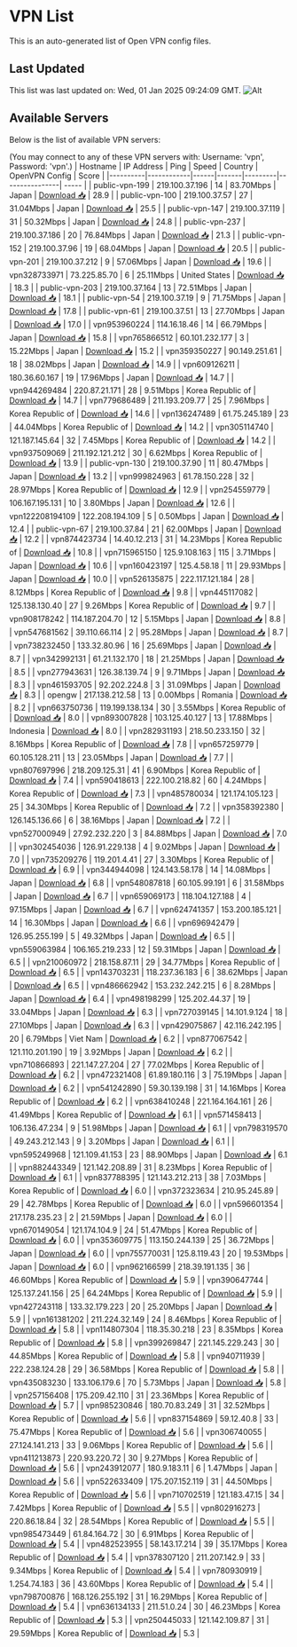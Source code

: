 # VPN List

This is an auto-generated list of Open VPN config files.

## Last Updated

This list was last updated on: Wed, 01 Jan 2025 09:24:09 GMT.
![Alt](https://repobeats.axiom.co/api/embed/186b98318ef1479477931607c1ad7d823f12451f.svg "Repobeats analytics image")

## Available Servers

Below is the list of available VPN servers:

(You may connect to any of these VPN servers with: Username: 'vpn', Password: 'vpn'.)
| Hostname | IP Address | Ping | Speed | Country | OpenVPN Config | Score |
|----------|------------|------|-------|---------|----------------| ----- |
| public-vpn-199 | 219.100.37.196 | 14 | 83.70Mbps | Japan | [Download 📥](./configs/server_0_JP.ovpn) | 28.9 |
| public-vpn-100 | 219.100.37.57 | 27 | 31.04Mbps | Japan | [Download 📥](./configs/server_1_JP.ovpn) | 25.5 |
| public-vpn-147 | 219.100.37.119 | 31 | 50.32Mbps | Japan | [Download 📥](./configs/server_2_JP.ovpn) | 24.8 |
| public-vpn-237 | 219.100.37.186 | 20 | 76.84Mbps | Japan | [Download 📥](./configs/server_3_JP.ovpn) | 21.3 |
| public-vpn-152 | 219.100.37.96 | 19 | 68.04Mbps | Japan | [Download 📥](./configs/server_4_JP.ovpn) | 20.5 |
| public-vpn-201 | 219.100.37.212 | 9 | 57.06Mbps | Japan | [Download 📥](./configs/server_5_JP.ovpn) | 19.6 |
| vpn328733971 | 73.225.85.70 | 6 | 25.11Mbps | United States | [Download 📥](./configs/server_6_US.ovpn) | 18.3 |
| public-vpn-203 | 219.100.37.164 | 13 | 72.51Mbps | Japan | [Download 📥](./configs/server_7_JP.ovpn) | 18.1 |
| public-vpn-54 | 219.100.37.19 | 9 | 71.75Mbps | Japan | [Download 📥](./configs/server_8_JP.ovpn) | 17.8 |
| public-vpn-61 | 219.100.37.51 | 13 | 27.70Mbps | Japan | [Download 📥](./configs/server_9_JP.ovpn) | 17.0 |
| vpn953960224 | 114.16.18.46 | 14 | 66.79Mbps | Japan | [Download 📥](./configs/server_10_JP.ovpn) | 15.8 |
| vpn765866512 | 60.101.232.177 | 3 | 15.22Mbps | Japan | [Download 📥](./configs/server_11_JP.ovpn) | 15.2 |
| vpn359350227 | 90.149.251.61 | 18 | 38.02Mbps | Japan | [Download 📥](./configs/server_12_JP.ovpn) | 14.9 |
| vpn609126211 | 180.36.60.167 | 19 | 17.96Mbps | Japan | [Download 📥](./configs/server_13_JP.ovpn) | 14.7 |
| vpn944269484 | 220.87.21.171 | 28 | 9.51Mbps | Korea Republic of | [Download 📥](./configs/server_14_KR.ovpn) | 14.7 |
| vpn779686489 | 211.193.209.77 | 25 | 7.96Mbps | Korea Republic of | [Download 📥](./configs/server_15_KR.ovpn) | 14.6 |
| vpn136247489 | 61.75.245.189 | 23 | 44.04Mbps | Korea Republic of | [Download 📥](./configs/server_16_KR.ovpn) | 14.2 |
| vpn305114740 | 121.187.145.64 | 32 | 7.45Mbps | Korea Republic of | [Download 📥](./configs/server_17_KR.ovpn) | 14.2 |
| vpn937509069 | 211.192.121.212 | 30 | 6.62Mbps | Korea Republic of | [Download 📥](./configs/server_18_KR.ovpn) | 13.9 |
| public-vpn-130 | 219.100.37.90 | 11 | 80.47Mbps | Japan | [Download 📥](./configs/server_19_JP.ovpn) | 13.2 |
| vpn999824963 | 61.78.150.228 | 32 | 28.97Mbps | Korea Republic of | [Download 📥](./configs/server_20_KR.ovpn) | 12.9 |
| vpn254559779 | 106.167.195.131 | 10 | 3.80Mbps | Japan | [Download 📥](./configs/server_21_JP.ovpn) | 12.6 |
| vpn122208194109 | 122.208.194.109 | 5 | 0.50Mbps | Japan | [Download 📥](./configs/server_22_JP.ovpn) | 12.4 |
| public-vpn-67 | 219.100.37.84 | 21 | 62.00Mbps | Japan | [Download 📥](./configs/server_23_JP.ovpn) | 12.2 |
| vpn874423734 | 14.40.12.213 | 31 | 14.23Mbps | Korea Republic of | [Download 📥](./configs/server_24_KR.ovpn) | 10.8 |
| vpn715965150 | 125.9.108.163 | 115 | 3.71Mbps | Japan | [Download 📥](./configs/server_25_JP.ovpn) | 10.6 |
| vpn160423197 | 125.4.58.18 | 11 | 29.93Mbps | Japan | [Download 📥](./configs/server_26_JP.ovpn) | 10.0 |
| vpn526135875 | 222.117.121.184 | 28 | 8.12Mbps | Korea Republic of | [Download 📥](./configs/server_27_KR.ovpn) | 9.8 |
| vpn445117082 | 125.138.130.40 | 27 | 9.26Mbps | Korea Republic of | [Download 📥](./configs/server_28_KR.ovpn) | 9.7 |
| vpn908178242 | 114.187.204.70 | 12 | 5.15Mbps | Japan | [Download 📥](./configs/server_29_JP.ovpn) | 8.8 |
| vpn547681562 | 39.110.66.114 | 2 | 95.28Mbps | Japan | [Download 📥](./configs/server_30_JP.ovpn) | 8.7 |
| vpn738232450 | 133.32.80.96 | 16 | 25.69Mbps | Japan | [Download 📥](./configs/server_31_JP.ovpn) | 8.7 |
| vpn342992131 | 61.21.132.170 | 18 | 21.25Mbps | Japan | [Download 📥](./configs/server_32_JP.ovpn) | 8.5 |
| vpn277943631 | 126.38.139.74 | 9 | 9.71Mbps | Japan | [Download 📥](./configs/server_33_JP.ovpn) | 8.3 |
| vpn461593705 | 92.202.224.8 | 3 | 31.09Mbps | Japan | [Download 📥](./configs/server_34_JP.ovpn) | 8.3 |
| opengw | 217.138.212.58 | 13 | 0.00Mbps | Romania | [Download 📥](./configs/server_35_RO.ovpn) | 8.2 |
| vpn663750736 | 119.199.138.134 | 30 | 3.55Mbps | Korea Republic of | [Download 📥](./configs/server_36_KR.ovpn) | 8.0 |
| vpn893007828 | 103.125.40.127 | 13 | 17.88Mbps | Indonesia | [Download 📥](./configs/server_37_ID.ovpn) | 8.0 |
| vpn282931193 | 218.50.233.150 | 32 | 8.16Mbps | Korea Republic of | [Download 📥](./configs/server_38_KR.ovpn) | 7.8 |
| vpn657259779 | 60.105.128.211 | 13 | 23.05Mbps | Japan | [Download 📥](./configs/server_39_JP.ovpn) | 7.7 |
| vpn807697996 | 218.209.125.31 | 41 | 6.90Mbps | Korea Republic of | [Download 📥](./configs/server_40_KR.ovpn) | 7.4 |
| vpn590418613 | 222.100.218.82 | 60 | 4.24Mbps | Korea Republic of | [Download 📥](./configs/server_41_KR.ovpn) | 7.3 |
| vpn485780034 | 121.174.105.123 | 25 | 34.30Mbps | Korea Republic of | [Download 📥](./configs/server_42_KR.ovpn) | 7.2 |
| vpn358392380 | 126.145.136.66 | 6 | 38.16Mbps | Japan | [Download 📥](./configs/server_43_JP.ovpn) | 7.2 |
| vpn527000949 | 27.92.232.220 | 3 | 84.88Mbps | Japan | [Download 📥](./configs/server_44_JP.ovpn) | 7.0 |
| vpn302454036 | 126.91.229.138 | 4 | 9.02Mbps | Japan | [Download 📥](./configs/server_45_JP.ovpn) | 7.0 |
| vpn735209276 | 119.201.4.41 | 27 | 3.30Mbps | Korea Republic of | [Download 📥](./configs/server_46_KR.ovpn) | 6.9 |
| vpn344944098 | 124.143.58.178 | 14 | 14.08Mbps | Japan | [Download 📥](./configs/server_47_JP.ovpn) | 6.8 |
| vpn548087818 | 60.105.99.191 | 6 | 31.58Mbps | Japan | [Download 📥](./configs/server_48_JP.ovpn) | 6.7 |
| vpn659069173 | 118.104.127.188 | 4 | 97.15Mbps | Japan | [Download 📥](./configs/server_49_JP.ovpn) | 6.7 |
| vpn624741357 | 153.200.185.121 | 14 | 16.30Mbps | Japan | [Download 📥](./configs/server_50_JP.ovpn) | 6.6 |
| vpn696942479 | 126.95.255.199 | 5 | 49.32Mbps | Japan | [Download 📥](./configs/server_51_JP.ovpn) | 6.5 |
| vpn559063984 | 106.165.219.233 | 12 | 59.31Mbps | Japan | [Download 📥](./configs/server_52_JP.ovpn) | 6.5 |
| vpn210060972 | 218.158.87.11 | 29 | 34.77Mbps | Korea Republic of | [Download 📥](./configs/server_53_KR.ovpn) | 6.5 |
| vpn143703231 | 118.237.36.183 | 6 | 38.62Mbps | Japan | [Download 📥](./configs/server_54_JP.ovpn) | 6.5 |
| vpn486662942 | 153.232.242.215 | 6 | 8.28Mbps | Japan | [Download 📥](./configs/server_55_JP.ovpn) | 6.4 |
| vpn498198299 | 125.202.44.37 | 19 | 33.04Mbps | Japan | [Download 📥](./configs/server_56_JP.ovpn) | 6.3 |
| vpn727039145 | 14.101.9.124 | 18 | 27.10Mbps | Japan | [Download 📥](./configs/server_57_JP.ovpn) | 6.3 |
| vpn429075867 | 42.116.242.195 | 20 | 6.79Mbps | Viet Nam | [Download 📥](./configs/server_58_VN.ovpn) | 6.2 |
| vpn877067542 | 121.110.201.190 | 19 | 3.92Mbps | Japan | [Download 📥](./configs/server_59_JP.ovpn) | 6.2 |
| vpn710866893 | 221.147.27.204 | 27 | 77.02Mbps | Korea Republic of | [Download 📥](./configs/server_60_KR.ovpn) | 6.2 |
| vpn472321408 | 61.89.180.116 | 3 | 75.19Mbps | Japan | [Download 📥](./configs/server_61_JP.ovpn) | 6.2 |
| vpn541242890 | 59.30.139.198 | 31 | 14.16Mbps | Korea Republic of | [Download 📥](./configs/server_62_KR.ovpn) | 6.2 |
| vpn638410248 | 221.164.164.161 | 26 | 41.49Mbps | Korea Republic of | [Download 📥](./configs/server_63_KR.ovpn) | 6.1 |
| vpn571458413 | 106.136.47.234 | 9 | 51.98Mbps | Japan | [Download 📥](./configs/server_64_JP.ovpn) | 6.1 |
| vpn798319570 | 49.243.212.143 | 9 | 3.20Mbps | Japan | [Download 📥](./configs/server_65_JP.ovpn) | 6.1 |
| vpn595249968 | 121.109.41.153 | 23 | 88.90Mbps | Japan | [Download 📥](./configs/server_66_JP.ovpn) | 6.1 |
| vpn882443349 | 121.142.208.89 | 31 | 8.23Mbps | Korea Republic of | [Download 📥](./configs/server_67_KR.ovpn) | 6.1 |
| vpn837788395 | 121.143.212.213 | 38 | 7.03Mbps | Korea Republic of | [Download 📥](./configs/server_68_KR.ovpn) | 6.0 |
| vpn372323634 | 210.95.245.89 | 29 | 42.78Mbps | Korea Republic of | [Download 📥](./configs/server_69_KR.ovpn) | 6.0 |
| vpn596601354 | 217.178.235.23 | 2 | 21.59Mbps | Japan | [Download 📥](./configs/server_70_JP.ovpn) | 6.0 |
| vpn670149054 | 121.174.104.9 | 24 | 51.47Mbps | Korea Republic of | [Download 📥](./configs/server_71_KR.ovpn) | 6.0 |
| vpn353609775 | 113.150.244.139 | 25 | 36.72Mbps | Japan | [Download 📥](./configs/server_72_JP.ovpn) | 6.0 |
| vpn755770031 | 125.8.119.43 | 20 | 19.53Mbps | Japan | [Download 📥](./configs/server_73_JP.ovpn) | 6.0 |
| vpn962166599 | 218.39.191.135 | 36 | 46.60Mbps | Korea Republic of | [Download 📥](./configs/server_74_KR.ovpn) | 5.9 |
| vpn390647744 | 125.137.241.156 | 25 | 64.24Mbps | Korea Republic of | [Download 📥](./configs/server_75_KR.ovpn) | 5.9 |
| vpn427243118 | 133.32.179.223 | 20 | 25.20Mbps | Japan | [Download 📥](./configs/server_76_JP.ovpn) | 5.9 |
| vpn161381202 | 211.224.32.149 | 24 | 8.46Mbps | Korea Republic of | [Download 📥](./configs/server_77_KR.ovpn) | 5.8 |
| vpn114807304 | 118.35.30.218 | 23 | 8.35Mbps | Korea Republic of | [Download 📥](./configs/server_78_KR.ovpn) | 5.8 |
| vpn399269847 | 221.145.229.243 | 30 | 44.85Mbps | Korea Republic of | [Download 📥](./configs/server_79_KR.ovpn) | 5.8 |
| vpn940711939 | 222.238.124.28 | 29 | 36.58Mbps | Korea Republic of | [Download 📥](./configs/server_80_KR.ovpn) | 5.8 |
| vpn435083230 | 133.106.179.6 | 70 | 5.73Mbps | Japan | [Download 📥](./configs/server_81_JP.ovpn) | 5.8 |
| vpn257156408 | 175.209.42.110 | 31 | 23.36Mbps | Korea Republic of | [Download 📥](./configs/server_82_KR.ovpn) | 5.7 |
| vpn985230846 | 180.70.83.249 | 31 | 32.52Mbps | Korea Republic of | [Download 📥](./configs/server_83_KR.ovpn) | 5.6 |
| vpn837154869 | 59.12.40.8 | 33 | 75.47Mbps | Korea Republic of | [Download 📥](./configs/server_84_KR.ovpn) | 5.6 |
| vpn306740055 | 27.124.141.213 | 33 | 9.06Mbps | Korea Republic of | [Download 📥](./configs/server_85_KR.ovpn) | 5.6 |
| vpn411213873 | 220.93.220.72 | 30 | 9.27Mbps | Korea Republic of | [Download 📥](./configs/server_86_KR.ovpn) | 5.6 |
| vpn243912077 | 180.9.183.11 | 6 | 1.47Mbps | Japan | [Download 📥](./configs/server_87_JP.ovpn) | 5.6 |
| vpn522633409 | 175.207.152.119 | 31 | 44.50Mbps | Korea Republic of | [Download 📥](./configs/server_88_KR.ovpn) | 5.6 |
| vpn710702519 | 121.183.47.15 | 34 | 7.42Mbps | Korea Republic of | [Download 📥](./configs/server_89_KR.ovpn) | 5.5 |
| vpn802916273 | 220.86.18.84 | 32 | 28.54Mbps | Korea Republic of | [Download 📥](./configs/server_90_KR.ovpn) | 5.5 |
| vpn985473449 | 61.84.164.72 | 30 | 6.91Mbps | Korea Republic of | [Download 📥](./configs/server_91_KR.ovpn) | 5.4 |
| vpn482523955 | 58.143.17.214 | 39 | 35.17Mbps | Korea Republic of | [Download 📥](./configs/server_92_KR.ovpn) | 5.4 |
| vpn378307120 | 211.207.142.9 | 33 | 9.34Mbps | Korea Republic of | [Download 📥](./configs/server_93_KR.ovpn) | 5.4 |
| vpn780930919 | 1.254.74.183 | 36 | 43.60Mbps | Korea Republic of | [Download 📥](./configs/server_94_KR.ovpn) | 5.4 |
| vpn798700876 | 168.126.255.192 | 31 | 16.29Mbps | Korea Republic of | [Download 📥](./configs/server_95_KR.ovpn) | 5.4 |
| vpn636134133 | 211.51.0.24 | 30 | 46.23Mbps | Korea Republic of | [Download 📥](./configs/server_96_KR.ovpn) | 5.3 |
| vpn250445033 | 121.142.109.87 | 31 | 29.59Mbps | Korea Republic of | [Download 📥](./configs/server_97_KR.ovpn) | 5.3 |
